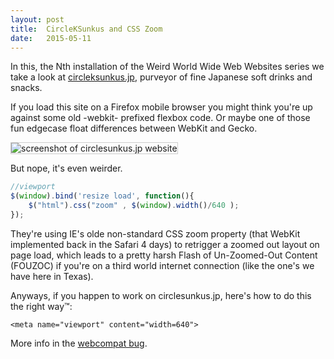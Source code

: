 ```yaml
---
layout: post
title:  CircleKSunkus and CSS Zoom
date:   2015-05-11
---
```


In this, the Nth installation of the Weird World Wide Web Websites series we take a look at [circleksunkus.jp](http://www.circleksunkus.jp/), purveyor of fine Japanese soft drinks and snacks.

If you load this site on a Firefox mobile browser you might think you're up against some old -webkit- prefixed flexbox code. Or maybe one of those fun edgecase float differences between WebKit and Gecko.

<img style="border:1px solid #ccc; max-width: 100%;" src="https://miketaylr.com/posts/assets/circlek.png" alt="screenshot of circlesunkus.jp website">

But nope, it's even weirder.

```js
//viewport
$(window).bind('resize load', function(){
	$("html").css("zoom" , $(window).width()/640 );
});
```

They're using IE's olde non-standard CSS zoom property (that WebKit implemented back in the Safari 4 days) to retrigger a zoomed out layout on page load, which leads to a pretty harsh Flash of Un-Zoomed-Out Content (FOUZOC) if you're on a third world internet connection (like the one's we have here in Texas).

Anyways, if you happen to work on circlesunkus.jp, here's how to do this the right way™:

`<meta name="viewport" content="width=640">`

More info in the [webcompat bug](https://github.com/webcompat/web-bugs/issues/952).
